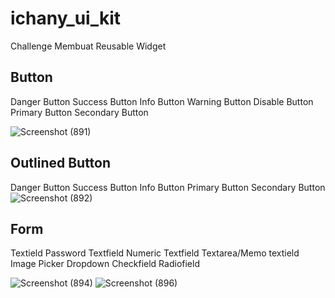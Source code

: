 # ichany_ui_kit

Challenge Membuat Reusable Widget

## Button
Danger Button
Success Button
Info Button
Warning Button
Disable Button
Primary Button
Secondary Button

![Screenshot (891)](https://github.com/ichanyr/ichany_ui_kit/assets/114141633/be5212f5-1e77-4e7e-8be4-58f74257bfa9)

## Outlined Button
Danger Button
Success Button
Info Button
Primary Button
Secondary Button
![Screenshot (892)](https://github.com/ichanyr/ichany_ui_kit/assets/114141633/6dc3177c-ef08-447f-b1ee-ab3a36728dac)


## Form 
Textield
Password Textfield
Numeric Textfield
Textarea/Memo textield
Image Picker
Dropdown
Checkfield
Radiofield

![Screenshot (894)](https://github.com/ichanyr/ichany_ui_kit/assets/114141633/d754e572-d8a0-424c-b95a-6aa204bc6a47)
![Screenshot (896)](https://github.com/ichanyr/ichany_ui_kit/assets/114141633/e85a9fa1-9fa6-49cf-b139-4e1950537f37)


